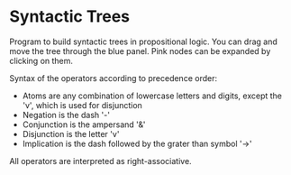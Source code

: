 # Syntactic Trees

Program to build syntactic trees in propositional logic. 
You can drag and move the tree through the blue panel. 
Pink nodes can be expanded by clicking on them.

Syntax of the operators according to precedence order:

- Atoms are any combination of lowercase letters and digits, except the 'v', which is used for disjunction
- Negation is the dash '-'
- Conjunction is the ampersand '&'
- Disjunction is the letter 'v'
- Implication is the dash followed by the grater than symbol '->'

All operators are interpreted as right-associative.
